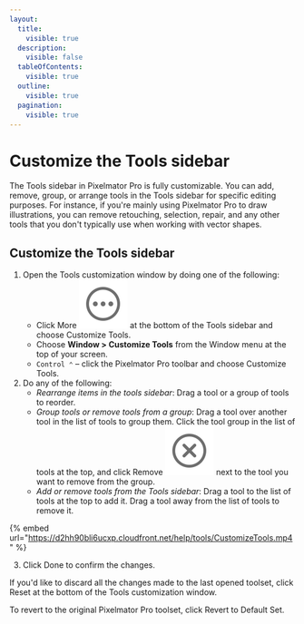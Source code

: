 ```yaml
---
layout:
  title:
    visible: true
  description:
    visible: false
  tableOfContents:
    visible: true
  outline:
    visible: true
  pagination:
    visible: true
---
```


# Customize the Tools sidebar

The Tools sidebar in Pixelmator Pro is fully customizable. You can add, remove, group, or arrange tools in the Tools sidebar for specific editing purposes. For instance, if you're mainly using Pixelmator Pro to draw illustrations, you can remove retouching, selection, repair, and any other tools that you don't typically use when working with vector shapes.

## Customize the Tools sidebar

1. Open the Tools customization window by doing one of the following:
   * Click More <img src="../.gitbook/assets/More.png" alt="" data-size="line"> at the bottom of the Tools sidebar and choose Customize Tools.
   * Choose **Window > Customize Tools** from the Window menu at the top of your screen.
   * `Control ⌃` – click the Pixelmator Pro toolbar and choose Customize Tools.
2. Do any of the following:
   * _Rearrange items in the tools sidebar_: Drag a tool or a group of tools to reorder.
   * _Group tools or remove tools from a group_: Drag a tool over another tool in the list of tools to group them. Click the tool group in the list of tools at the top, and click Remove <img src="../.gitbook/assets/Remove.png" alt="" data-size="line"> next to the tool you want to remove from the group.
   * _Add or remove tools from the Tools sidebar_: Drag a tool to the list of tools at the top to add it. Drag a tool away from the list of tools to remove it.

{% embed url="https://d2hh90bli6ucxp.cloudfront.net/help/tools/CustomizeTools.mp4" %}

3. Click Done to confirm the changes.

If you'd like to discard all the changes made to the last opened toolset, click Reset at the bottom of the Tools customization window.

To revert to the original Pixelmator Pro toolset, click Revert to Default Set.
